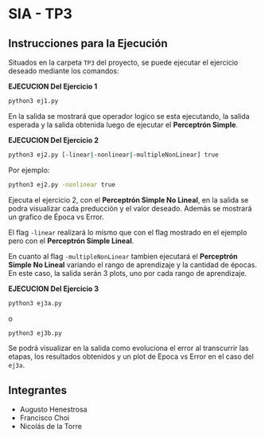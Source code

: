 # SIA - TP3

## Instrucciones para la Ejecución

Situados en la carpeta `TP3` del proyecto, se puede ejecutar el ejercicio deseado mediante los comandos:

**EJECUCION Del Ejercicio 1**
```bash
python3 ej1.py 
```
En la salida se mostrará que operador logico se esta ejecutando, la salida esperada y la salida obtenida luego de ejecutar el **Perceptrón Simple**.

**EJECUCION Del Ejercicio 2**
```bash
python3 ej2.py [-linear|-nonlinear|-multipleNonLinear] true
```

Por ejemplo: 
```bash
python3 ej2.py -nonlinear true
```
Ejecuta el ejercicio 2, con el **Perceptrón Simple No Lineal**, en la salida se podra visualizar cada preducción y el valor deseado. Además se mostrará un grafico de Época vs Error.

El flag `-linear` realizará lo mismo que con el flag mostrado en el ejemplo pero con el **Perceptrón Simple Lineal**.

En cuanto al flag `-multipleNonLinear` tambien ejecutará el  **Perceptrón Simple No Lineal** variando el rango de aprendizaje y la cantidad de épocas. En este caso, la salida serán 3 plots, uno por cada rango de aprendizaje.

**EJECUCION Del Ejercicio 3**
```bash
python3 ej3a.py 
```
o
```bash
python3 ej3b.py 
```

Se podrá visualizar en la salida como evoluciona el error al transcurrir las etapas, los resultados obtenidos y un plot de Epoca vs Error en el caso del `ej3a`.

## Integrantes
- Augusto Henestrosa
- Francisco Choi
- Nicolás de la Torre